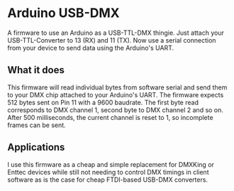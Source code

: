 # Arduino USB-DMX

A firmware to use an Arduino as a USB-TTL-DMX thingie. Just attach your USB-TTL-Converter 
to 13 (RX) and 11 (TX). Now use a serial connection from your device to send data using the Arduino's UART.

## What it does
This firmware will read individual bytes from software serial and send them to your DMX chip attached to your Arduino's UART.
The firmware expects 512 bytes sent on Pin 11 with a 9600 baudrate. The first byte read corresponds to DMX channel 1, second
byte to DMX channel 2 and so on. After 500 milliseconds, the current channel is reset to 1, so incomplete frames can be sent.

## Applications
I use this firmware as a cheap and simple replacement for DMXKing or Enttec devices while still not needing to control DMX timings in client 
software as is the case for cheap FTDI-based USB-DMX converters.
